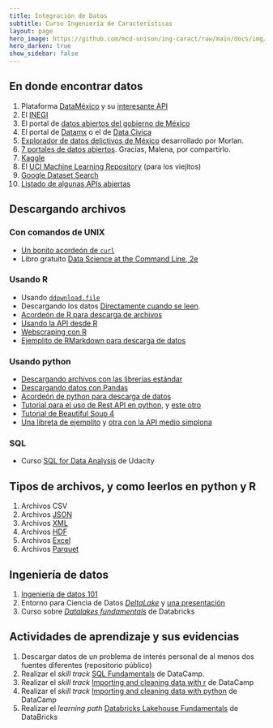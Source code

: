 ```yaml
---
title: Integración de Datos 
subtitle: Curso Ingeniería de Características
layout: page
hero_image: https://github.com/mcd-unison/ing-caract/raw/main/docs/img/download-banner.jpg
hero_darken: true
show_sidebar: false
---
```


## En donde encontrar datos

1. Plataforma [DataMéxico](https://datamexico.org/es) y su [interesante API](https://dev-api.datamexico.org/ui/)
2. El [INEGI](https://www.inegi.org.mx/default.html)
3. El portal de [datos abiertos del gobierno de México](https://datos.gob.mx)
4. El portal de [Datamx](http://datamx.io) o el de [Data Civica](https://datacivica.org)
5. [Explorador de datos delictivos de México](http://www.morlan.mx/explorador_delictivo/) desarrollado por Morlan.
6. [7 portales de datos abiertos](https://github.com/mcd-unison/ing-caract/raw/main/pdf/fuentelibreinfo.JPG). Gracias, Malena, por compartirlo.
7. [Kaggle](https://www.kaggle.com/datasets)
8. El [UCI Machine Learning Repository](https://archive.ics.uci.edu/ml/index.php) (para los viejitos)
9. [Google Dataset Search](https://datasetsearch.research.google.com)
10. [Listado de algunas APIs abiertas](https://github.com/public-apis/public-apis)

## Descargando archivos

### Con comandos de UNIX

- [Un bonito acordeón de `curl`](https://curl.se/docs/manual.html)
- Libro gratuito [Data Science at the Command Line, 2e](https://www.datascienceatthecommandline.com/2e/)

### Usando R

- Usando [`ddownload.file`](https://www.rdocumentation.org/packages/utils/versions/3.6.2/topics/download.file)
- Descargando los datos [Directamente cuando se leen](https://www.datacamp.com/community/tutorials/r-data-import-tutorial?utm_source=adwords_ppc&utm_campaignid=1658343524&utm_adgroupid=63833881815&utm_device=c&utm_keyword=%2Bread%20%2Bdata%20%2Br&utm_matchtype=b&utm_network=g&utm_adpostion=&utm_creative=469789579419&utm_targetid=aud-522010995285:kwd-309793905111&utm_loc_interest_ms=&utm_loc_physical_ms=1010167&gclid=CjwKCAjw092IBhAwEiwAxR1lRvFJfvVx6UVJMwqkAUiVf7v6mqs-m5V2Ti3umTn1qbwYYvQOisnMRxoC2RgQAvD_BwE).
- [Acordeón de R para descarga de archivos](https://raw.githubusercontent.com/rstudio/cheatsheets/main/data-import.pdf)
- [Usando la API desde R](https://github.com/mcd-unison/ing-caract/raw/main/slides/ReadingFromAPIs.pdf)
- [Webscraping con R](https://github.com/mcd-unison/ing-caract/raw/main/slides/ReadingFromTheWeb.pdf)
- [Ejemplito de RMarkdown para descarga de datos](https://github.com/mcd-unison/ing-caract/raw/main/ejemplos/integracion/R/descarga_datos.Rmd)

### Usando python

- [Descargando archivos con las librerías estándar](https://betterprogramming.pub/3-simple-ways-to-download-files-with-python-569cb91acae6)
- [Descargando datos con Pandas](https://towardsdatascience.com/direct-to-pandas-dataframe-ab2e97ae7574)
- [Acordeón de python para descarga de datos](http://datacamp-community-prod.s3.amazonaws.com/72e88aa1-b4f2-4658-9d86-15becf8263df)
- [Tutorial para el uso de Rest API en python](https://realpython.com/api-integration-in-python/), y [este otro](https://towardsdatascience.com/quick-fire-guide-to-apis-in-python-891dd98c8877)
- [Tutorial de Beautiful Soup 4](https://beautiful-soup-4.readthedocs.io)
- [Una libreta de ejemplito](https://github.com/mcd-unison/ing-caract/blob/main/ejemplos/integracion/python/descarga_datos.ipynb) y [otra con la API medio simplona](https://github.com/mcd-unison/ing-caract/blob/main/ejemplos/integracion/python/RNPDNO-API.ipynb)

### SQL

- Curso [SQL for Data Analysis](https://www.udacity.com/course/sql-for-data-analysis--ud198) de Udacity


## Tipos de archivos, y como leerlos en python y R

1. Archivos CSV
2. Archivos [JSON](https://www.json.org/json-en.html)
3. Archivos [XML](https://www.w3schools.com/xml/default.asp)
4. Archivos [HDF](https://asdc.larc.nasa.gov/documents/tools/hdf.pdf)
5. Archivos [Excel](https://www.linkedin.com/pulse/why-all-data-scientists-learn-ms-excel-karthik-shashidhar)
6. Archivos [Parquet](https://databricks.com/glossary/what-is-parquet)

## Ingeniería de datos

1. [Ingeniería de datos 101](https://github.com/mcd-unison/ing-caract/raw/main/slides/data-eng-101.pdf)
2. Entorno para Ciencia de Datos [*DeltaLake*](https://delta.io) y [una presentación](https://github.com/mcd-unison/ing-caract/raw/main/slides/deltalake.pdf)
3. Curso sobre [*Datalakes fundamentals*](https://customer-academy.databricks.com/) de Databricks


## Actividades de aprendizaje y sus evidencias

1. Descargar datos de un problema de interés personal de al menos dos fuentes diferentes (repositorio público)
2. Realizar el *skill track* [SQL Fundamentals](https://app.datacamp.com/learn/skill-tracks/sql-fundamentals) de DataCamp.
3. Realizar el *skill track* [Importing and cleaning data with r](https://app.datacamp.com/learn/skill-tracks/importing-cleaning-data-with-r?version=2) de DataCamp
4. Realizar el *skill track* [Importing and cleaning data with python](https://app.datacamp.com/learn/skill-tracks/importing-cleaning-data-with-python) de DataCamp
5. Realizar el *learning path* [Databricks Lakehouse Fundamentals](https://customer-academy.databricks.com/learn/lp/21/Databricks%2520Lakehouse%2520Fundamentals%2520Learning%2520Plan) de DataBricks


